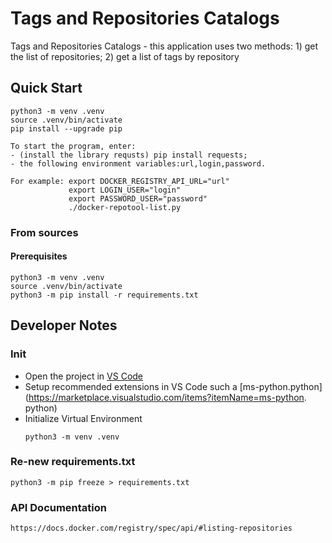 
# Tags and Repositories Catalogs

Tags and Repositories Catalogs - this application uses two methods:
    1) get the list of repositories;
    2) get a list of tags by repository

## Quick Start

```shell
python3 -m venv .venv
source .venv/bin/activate
pip install --upgrade pip

To start the program, enter:
- (install the library requsts) pip install requests;
- the following environment variables:url,login,password.

For example: export DOCKER_REGISTRY_API_URL="url"
             export LOGIN_USER="login"
             export PASSWORD_USER="password"
             ./docker-repotool-list.py
```

### From sources
#### Prerequisites

```shell
python3 -m venv .venv
source .venv/bin/activate
python3 -m pip install -r requirements.txt
```
## Developer Notes

### Init
* Open the project in [VS Code](https://code.visualstudio.com/docs/python/python-tutorial)
* Setup recommended extensions in VS Code such a [ms-python.python](https://marketplace.visualstudio.com/items?itemName=ms-python.  python)
* Initialize Virtual Environment
    ```
    python3 -m venv .venv
    ```

### Re-new requirements.txt

```shell
python3 -m pip freeze > requirements.txt
```

### API Documentation

```shell
https://docs.docker.com/registry/spec/api/#listing-repositories
```
